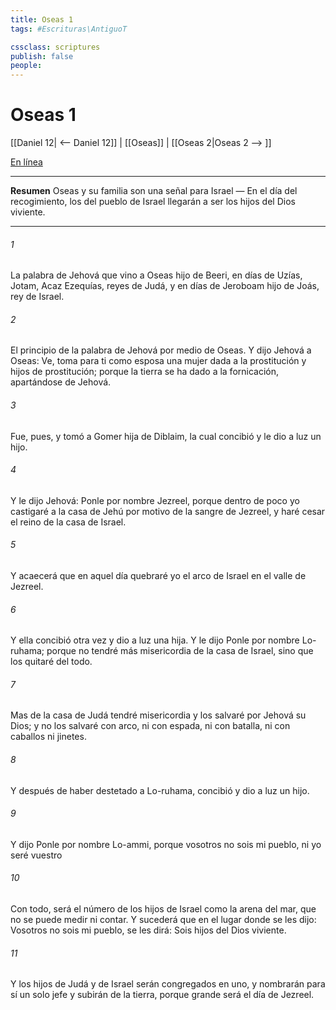 ```yaml
---
title: Oseas 1
tags: #Escrituras\AntiguoT

cssclass: scriptures
publish: false
people:
---
```


# Oseas 1
[[Daniel 12| <-- Daniel 12]] | [[Oseas]] | [[Oseas 2|Oseas 2 --> ]]

[En línea](https://churchofjesuschrist.org/study/scriptures/ot/hosea/1?lang=spa)

---
__Resumen__
Oseas y su familia son una señal para Israel — En el día del recogimiento, los del pueblo de Israel llegarán a ser los hijos del Dios viviente.

---
###### 1 
La palabra de Jehová que vino a Oseas hijo de Beeri, en días de Uzías, Jotam, Acaz  Ezequías, reyes de Judá, y en días de Jeroboam hijo de Joás, rey de Israel.

###### 2 
El principio de la palabra de Jehová por medio de Oseas. Y dijo Jehová a Oseas: Ve, toma para ti como esposa una mujer dada a la prostitución y  hijos de prostitución; porque la tierra se ha dado a la fornicación, apartándose de Jehová.

###### 3 
Fue, pues, y tomó a Gomer hija de Diblaim, la cual concibió y le dio a luz un hijo.

###### 4 
Y le dijo Jehová: Ponle por nombre Jezreel, porque dentro de poco yo castigaré a la casa de Jehú por motivo de la sangre de Jezreel, y haré cesar el reino de la casa de Israel.

###### 5 
Y acaecerá que en aquel día quebraré yo el arco de Israel en el valle de Jezreel.

###### 6 
Y ella concibió otra vez y dio a luz una hija. Y le dijo  Ponle por nombre Lo-ruhama; porque no tendré más misericordia de la casa de Israel, sino que los quitaré del todo.

###### 7 
Mas de la casa de Judá tendré misericordia y los salvaré por Jehová su Dios; y no los salvaré con arco, ni con espada, ni con batalla, ni con caballos ni jinetes.

###### 8 
Y después de haber destetado a Lo-ruhama,  concibió y dio a luz un hijo.

###### 9 
Y dijo  Ponle por nombre Lo-ammi, porque vosotros no sois mi pueblo, ni yo seré vuestro 

###### 10 
Con todo, será el número de los hijos de Israel como la arena del mar, que no se puede medir ni contar. Y sucederá que en el lugar donde se les dijo: Vosotros no sois mi pueblo, se les dirá: Sois hijos del Dios viviente.

###### 11 
Y los hijos de Judá y de Israel serán congregados en uno, y nombrarán para sí un solo jefe y subirán de la tierra, porque grande será el día de Jezreel.

